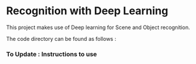 # Recognition with Deep Learning

This project makes use of Deep learning for Scene and Object recognition.

The code directory can be found as follows :




### To Update : Instructions to use
